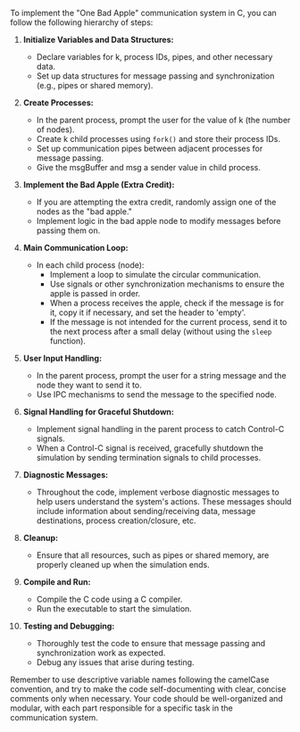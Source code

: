 To implement the "One Bad Apple" communication system in C, you can follow the following hierarchy of steps:

1. **Initialize Variables and Data Structures:**

   - Declare variables for k, process IDs, pipes, and other necessary data.
   - Set up data structures for message passing and synchronization (e.g., pipes or shared memory).

2. **Create Processes:**

   - In the parent process, prompt the user for the value of k (the number of nodes).
   - Create k child processes using `fork()` and store their process IDs.
   - Set up communication pipes between adjacent processes for message passing.
   - Give the msgBuffer and msg a sender value in child process.

3. **Implement the Bad Apple (Extra Credit):**

   - If you are attempting the extra credit, randomly assign one of the nodes as the "bad apple."
   - Implement logic in the bad apple node to modify messages before passing them on.

4. **Main Communication Loop:**

   - In each child process (node):
     - Implement a loop to simulate the circular communication.
     - Use signals or other synchronization mechanisms to ensure the apple is passed in order.
     - When a process receives the apple, check if the message is for it, copy it if necessary, and set the header to 'empty'.
     - If the message is not intended for the current process, send it to the next process after a small delay (without using the `sleep` function).

5. **User Input Handling:**

   - In the parent process, prompt the user for a string message and the node they want to send it to.
   - Use IPC mechanisms to send the message to the specified node.

6. **Signal Handling for Graceful Shutdown:**

   - Implement signal handling in the parent process to catch Control-C signals.
   - When a Control-C signal is received, gracefully shutdown the simulation by sending termination signals to child processes.

7. **Diagnostic Messages:**

   - Throughout the code, implement verbose diagnostic messages to help users understand the system's actions. These messages should include information about sending/receiving data, message destinations, process creation/closure, etc.

8. **Cleanup:**

   - Ensure that all resources, such as pipes or shared memory, are properly cleaned up when the simulation ends.

9. **Compile and Run:**

   - Compile the C code using a C compiler.
   - Run the executable to start the simulation.

10. **Testing and Debugging:**
    - Thoroughly test the code to ensure that message passing and synchronization work as expected.
    - Debug any issues that arise during testing.

Remember to use descriptive variable names following the camelCase convention, and try to make the code self-documenting with clear, concise comments only when necessary. Your code should be well-organized and modular, with each part responsible for a specific task in the communication system.
